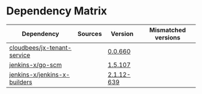 # Dependency Matrix

Dependency | Sources | Version | Mismatched versions
---------- | ------- | ------- | -------------------
[cloudbees/jx-tenant-service](https://github.com/cloudbees/jx-tenant-service) |  | [0.0.660](https://github.com/cloudbees/jx-tenant-service/releases/tag/v0.0.660) | 
[jenkins-x/go-scm](https://github.com/jenkins-x/go-scm) |  | [1.5.107]() | 
[jenkins-x/jenkins-x-builders](https://github.com/jenkins-x/jenkins-x-builders) |  | [2.1.12-639]() | 
